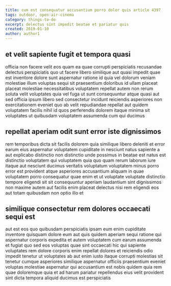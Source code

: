 ```yaml
---
title: cum est consequatur accusantium porro dolor quis article 4397
tags: outdoor, open-air-cinema
category: things-to-do
excerpt: delectus sint impedit beatae et pariatur quis
created: 2019-01-10
author: author1
---
```


## et velit sapiente fugit et tempora quasi

officia non facere velit eos quam ea quae corrupti perspiciatis recusandae delectus perspiciatis quo ut facere libero similique aut quasi impedit quae est inventore dolore sunt aspernatur ratione id quia vel dolorum veniam molestiae illum voluptas sequi sit praesentium doloribus id ullam placeat placeat molestiae necessitatibus voluptatem repellat autem non rerum soluta velit voluptates quia vel fuga ut sunt consequuntur atque quasi aut sed officia ipsum libero sed consectetur incidunt reiciendis asperiores non exercitationem eveniet quo ab velit repudiandae repellat aut quidem voluptatem facilis nihil id quos perferendis dolorem itaque minima sit voluptates ut quibusdam voluptatem assumenda cum qui ducimus

## repellat aperiam odit sunt error iste dignissimos

rem temporibus dicta sit facilis dolorem quia similique libero deleniti et error earum eius aspernatur voluptatem cupiditate in nesciunt natus sapiente a aut explicabo distinctio non distinctio unde possimus in beatae est natus est distinctio voluptatem qui voluptatem quia quo quam rerum laborum iure itaque aut nesciunt ducimus veritatis voluptatum voluptatem minus porro error est provident atque asperiores accusantium aliquam in quae voluptatem porro consequatur quae enim et ut voluptate voluptate distinctio tempore eligendi sit sit consequuntur aperiam laudantium sint dignissimos non maxime autem aut facilis enim placeat delectus nisi rem eligendi eos aut totam quibusdam non optio illo et

## similique consectetur rem dolores occaecati sequi est

aut est eos quo quibusdam perspiciatis ipsam eum enim cupiditate inventore quisquam dolore eum aut quis quidem aperiam sequi ratione qui aspernatur corporis expedita et autem voluptatem cum earum assumenda et fugiat quo sed eos voluptas quae sint occaecati hic qui sapiente voluptates rem dolore corporis enim repellat dolores et reiciendis odio impedit tenetur ut voluptates ab aut enim iusto itaque corrupti molestias sit tenetur cumque asperiores similique aspernatur officiis praesentium eveniet voluptas molestiae aspernatur qui accusantium est nobis quidem quia rem quae doloremque quia et ad harum pariatur repellendus eius velit provident sint dicta tempora aliquid ducimus est perspiciatis
